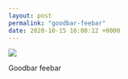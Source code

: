 ```yaml
---
layout: post
permalink: "goodbar-feebar"
date: 2020-10-15 16:08:12 +0000
---
```

![](https://lildude.github.io/dev-micropub-pages/images/db6b1245b374.jpg)
  
Goodbar feebar
